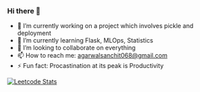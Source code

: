 ### Hi there 👋


- 🔭 I’m currently working on a project which involves pickle and deployment
- 🌱 I’m currently learning Flask, MLOps, Statistics
- 👯 I’m looking to collaborate on everything
- 📫 How to reach me: agarwalsanchit068@gmail.com
- ⚡ Fun fact: Procastination at its peak is Productivity


[![Leetcode Stats](https://leetcard.jacoblin.cool/Sanchit781?theme=dark&font=Courier%20Prime&ext=activity)](https://leetcode.com/sanchit781)
